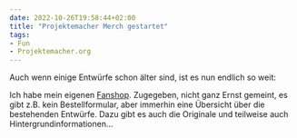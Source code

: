 ```yaml
---
date: 2022-10-26T19:58:44+02:00
title: "Projektemacher Merch gestartet"
tags:
- Fun
- Projektemacher.org
---
```


Auch wenn einige Entwürfe schon älter sind, ist es nun endlich so weit:
<!--more-->

Ich habe mein eigenen [Fanshop](https://merch.projektemacher.org/). Zugegeben, nicht ganz Ernst gemeint, es gibt z.B. kein Bestellformular, aber immerhin eine Übersicht über die bestehenden Entwürfe. Dazu gibt es auch die Originale und teilweise auch Hintergrundinformationen...
